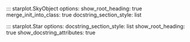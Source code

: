 
::: starplot.SkyObject
    options:
        show_root_heading: true
        merge_init_into_class: true
        docstring_section_style: list

::: starplot.Star
    options:
        docstring_section_style: list
        show_root_heading: true
        show_docstring_attributes: true
